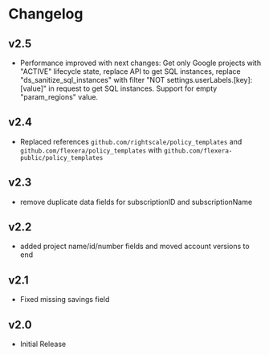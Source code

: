 # Changelog

## v2.5

- Performance improved with next changes: Get only Google projects with "ACTIVE" lifecycle state, replace API to get SQL instances, replace "ds_sanitize_sql_instances" with filter "NOT settings.userLabels.[key]:[value]" in request to get SQL instances. Support for empty "param_regions" value.

## v2.4

- Replaced references `github.com/rightscale/policy_templates` and `github.com/flexera/policy_templates` with `github.com/flexera-public/policy_templates`

## v2.3

- remove duplicate data fields for subscriptionID and subscriptionName

## v2.2

- added project name/id/number fields and moved account versions to end

## v2.1

- Fixed missing savings field

## v2.0

- Initial Release
